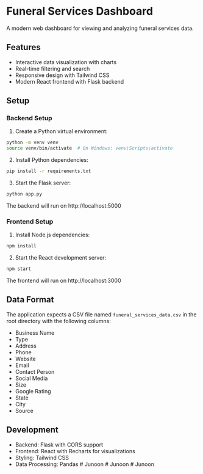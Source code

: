 # Funeral Services Dashboard

A modern web dashboard for viewing and analyzing funeral services data.

## Features

- Interactive data visualization with charts
- Real-time filtering and search
- Responsive design with Tailwind CSS
- Modern React frontend with Flask backend

## Setup

### Backend Setup

1. Create a Python virtual environment:
```bash
python -m venv venv
source venv/bin/activate  # On Windows: venv\Scripts\activate
```

2. Install Python dependencies:
```bash
pip install -r requirements.txt
```

3. Start the Flask server:
```bash
python app.py
```

The backend will run on http://localhost:5000

### Frontend Setup

1. Install Node.js dependencies:
```bash
npm install
```

2. Start the React development server:
```bash
npm start
```

The frontend will run on http://localhost:3000

## Data Format

The application expects a CSV file named `funeral_services_data.csv` in the root directory with the following columns:

- Business Name
- Type
- Address
- Phone
- Website
- Email
- Contact Person
- Social Media
- Size
- Google Rating
- State
- City
- Source

## Development

- Backend: Flask with CORS support
- Frontend: React with Recharts for visualizations
- Styling: Tailwind CSS
- Data Processing: Pandas #   J u n o o n  
 #   J u n o o n  
 #   J u n o o n  
 